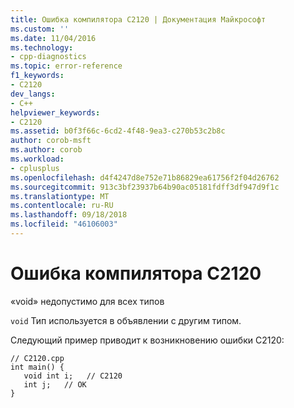 ```yaml
---
title: Ошибка компилятора C2120 | Документация Майкрософт
ms.custom: ''
ms.date: 11/04/2016
ms.technology:
- cpp-diagnostics
ms.topic: error-reference
f1_keywords:
- C2120
dev_langs:
- C++
helpviewer_keywords:
- C2120
ms.assetid: b0f3f66c-6cd2-4f48-9ea3-c270b53c2b8c
author: corob-msft
ms.author: corob
ms.workload:
- cplusplus
ms.openlocfilehash: d4f4247d8e752e71b86829ea61756f2f04d26762
ms.sourcegitcommit: 913c3bf23937b64b90ac05181fdff3df947d9f1c
ms.translationtype: MT
ms.contentlocale: ru-RU
ms.lasthandoff: 09/18/2018
ms.locfileid: "46106003"
---
```

# <a name="compiler-error-c2120"></a>Ошибка компилятора C2120

«void» недопустимо для всех типов

`void` Тип используется в объявлении с другим типом.

Следующий пример приводит к возникновению ошибки C2120:

```
// C2120.cpp
int main() {
   void int i;   // C2120
   int j;   // OK
}
```